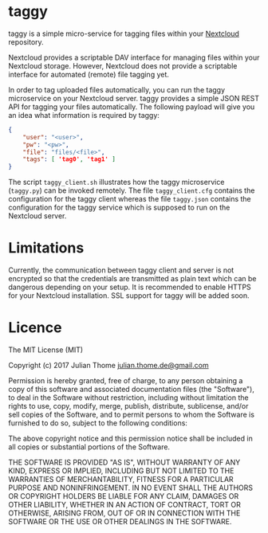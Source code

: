 # taggy

taggy is a simple micro-service for tagging files within your
[Nextcloud](https://Nextcloud.com/) repository. 

Nextcloud provides a scriptable DAV interface for managing files within your
Nextcloud storage. However, Nextcloud does not provide a scriptable 
interface for automated (remote) file tagging yet.

In order to tag uploaded files automatically, you can run the taggy
microservice on your Nextcloud server. taggy provides a simple JSON REST
API for tagging your files automatically. The following payload will give
you an idea what information is required by taggy:

```json
{ 
    "user": "<user>", 
    "pw": "<pw>", 
    "file": "files/<file>", 
    "tags": [ 'tag0', 'tag1' ]
}
```

The script `taggy_client.sh` illustrates how the taggy microservice
(`taggy.py`) can be invoked remotely. The file `taggy_client.cfg` contains the
configuration for the taggy client whereas the file `taggy.json` contains the
configuration for the taggy service which is supposed to run on the
Nextcloud server.

# Limitations

Currently, the communication between taggy client and server is not encrypted 
so that the credentials are transmitted as plain text which can be dangerous 
depending on your setup. It is recommended to enable HTTPS for your Nextcloud
installation. SSL support for taggy will be added soon.

# Licence
The MIT License (MIT)

Copyright (c) 2017 Julian Thome <julian.thome.de@gmail.com>

Permission is hereby granted, free of charge, to any person obtaining a copy of
this software and associated documentation files (the "Software"), to deal in
the Software without restriction, including without limitation the rights to
use, copy, modify, merge, publish, distribute, sublicense, and/or sell copies
of the Software, and to permit persons to whom the Software is furnished to do
so, subject to the following conditions:

The above copyright notice and this permission notice shall be included in all
copies or substantial portions of the Software.

THE SOFTWARE IS PROVIDED "AS IS", WITHOUT WARRANTY OF ANY KIND, EXPRESS OR
IMPLIED, INCLUDING BUT NOT LIMITED TO THE WARRANTIES OF MERCHANTABILITY,
FITNESS FOR A PARTICULAR PURPOSE AND NONINFRINGEMENT. IN NO EVENT SHALL THE
AUTHORS OR COPYRIGHT HOLDERS BE LIABLE FOR ANY CLAIM, DAMAGES OR OTHER
LIABILITY, WHETHER IN AN ACTION OF CONTRACT, TORT OR OTHERWISE, ARISING FROM,
OUT OF OR IN CONNECTION WITH THE SOFTWARE OR THE USE OR OTHER DEALINGS IN THE
SOFTWARE.
